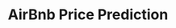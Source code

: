 ---
layout: page
title: AirBnb Price Prediction
description: A bare bones linear regression using pandas and numpy
img: /assets/img/price_tag.jpg
importance: 3
redirect: https://github.com/nikzadkhani/Airbnb-Price-Prediction
category: research
---
